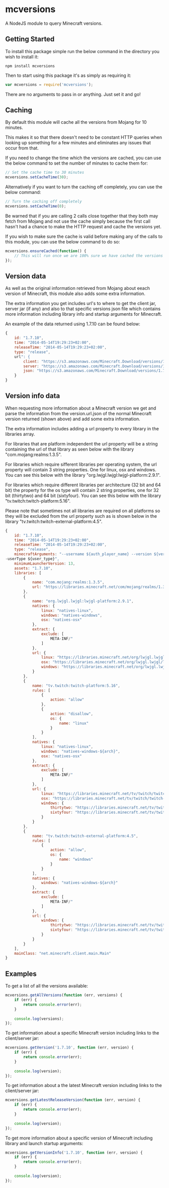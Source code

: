 mcversions
=======================
A NodeJS module to query Minecraft versions.

Getting Started
----
To install this package simple run the below command in the directory you wish to install it:

````shell
npm install mcversions
````

Then to start using this package it's as simply as requiring it:

````javascript
var mcversions = require('mcversions');
````

There are no arguments to pass in or anything. Just set it and go!

Caching
----
By default this module will cache all the versions from Mojang for 10 minutes.

This makes it so that there doesn't need to be constant HTTP queries when looking up something for a few minutes and eliminates any issues that occur from that.

If you need to change the time which the versions are cached, you can use the below command to set the number of minutes to cache them for:

````javascript
// Set the cache time to 30 minutes
mcversions.setCacheTime(30);
````

Alternatively if you want to turn the caching off completely, you can use the below command:

````javascript
// Turn the caching off completely
mcversions.setCacheTime(0);
````

Be warned that if you are calling 2 calls close together that they both may fetch from Mojang and not use the cache simply because the first call hasn't had a chance to make the HTTP request and cache the versions yet.

If you wish to make sure the cache is valid before making any of the calls to this module, you can use the below command to do so:

````javascript
mcversions.ensureCached(function() {
    // This will run once we are 100% sure we have cached the versions returned from Mojang
});
````

Version data
----
As well as the original information retrieved from Mojang about eeach version of Minecraft, this module also adds some extra information.

The extra information you get includes url's to where to get the client jar, server jar (if any) and also to that specific versions json file which contains more information including library info and startup arguments for Minecraft.

An example of the data returned using 1.7.10 can be found below:

````javascript
{
    id: "1.7.10",
    time: "2014-05-14T19:29:23+02:00",
    releaseTime: "2014-05-14T19:29:23+02:00",
    type: "release",
    url": {
        client: "https://s3.amazonaws.com/Minecraft.Download/versions/1.7.10/1.7.10.jar",
        server: "https://s3.amazonaws.com/Minecraft.Download/versions/1.7.10/minecraft_server.1.7.10.jar",
        json: "https://s3.amazonaws.com/Minecraft.Download/versions/1.7.10/1.7.10.json"
    }
}
````

Version info data
----
When requesting more information about a Minecraft version we get and parse the information from the version.url.json of the normal Minecraft version returned (shown above) and add some extra information.

The extra information includes adding a url property to every library in the libraries array.

For libraries that are platform independent the url property will be a string containing the url of that library as seen below with the library "com.mojang:realms:1.3.5".

For libraries which require sifferent libraries per operating system, the url property will contain 3 string properties. One for linux, osx and windows. You can see this below with the library "org.lwjgl.lwjgl:lwjgl-platform:2.9.1".

For libraries which require different libraries per architecture (32 bit and 64 bit) the property for the os type will contain 2 string properties, one for 32 bit (thirtytwo) and 64 bit (sixtyfour). You can see this below with the library "tv.twitch:twitch-platform:5.16".

Please note that sometimes not all libraries are required on all platforms so they will be excluded from the url property such as is shown below in the library "tv.twitch:twitch-external-platform:4.5".

````javascript
{
    id: "1.7.10",
    time: "2014-05-14T19:29:23+02:00",
    releaseTime: "2014-05-14T19:29:23+02:00",
    type: "release",
    minecraftArguments: "--username ${auth_player_name} --version ${version_name} --gameDir ${game_directory} --assetsDir ${assets_root} --assetIndex ${assets_index_name} --uuid ${auth_uuid} --accessToken ${auth_access_token} --userProperties ${user_properties} -
-userType ${user_type}",
    minimumLauncherVersion: 13,
    assets: "1.7.10",
    libraries: [
        {
            name: "com.mojang:realms:1.3.5",
            url: "https://libraries.minecraft.net/com/mojang/realms/1.3.5/realms-1.3.5.jar"
        },
        {
            name: "org.lwjgl.lwjgl:lwjgl-platform:2.9.1",
            natives: {
                linux: "natives-linux",
                windows: "natives-windows",
                osx: "natives-osx"
            },
            extract: {
                exclude: [
                    META-INF/"
                ]
            },
            url: {
                linux: "https://libraries.minecraft.net/org/lwjgl.lwjgl/lwjgl-platform/2.9.1/lwjgl-platform-2.9.1-natives-linux.jar",
                osx: "https://libraries.minecraft.net/org/lwjgl.lwjgl/lwjgl-platform/2.9.1/lwjgl-platform-2.9.1-natives-osx.jar",
                windows: "https://libraries.minecraft.net/org/lwjgl.lwjgl/lwjgl-platform/2.9.1/lwjgl-platform-2.9.1-natives-windows.jar"
            }
        },
        {
            name: "tv.twitch:twitch-platform:5.16",
            rules: [
                {
                    action: "allow"
                },
                {
                    action: "disallow",
                    os: {
                        name: "linux"
                    }
                }
            ],
            natives: {
                linux: "natives-linux",
                windows: "natives-windows-${arch}",
                osx: "natives-osx"
            },
            extract: {
                exclude: [
                    META-INF/"
                ]
            },
            url: {
                linux: "https://libraries.minecraft.net/tv/twitch/twitch-platform/5.16/twitch-platform-5.16-natives-linux.jar",
                osx: "https://libraries.minecraft.net/tv/twitch/twitch-platform/5.16/twitch-platform-5.16-natives-osx.jar",
                windows: {
                    thirtytwo: "https://libraries.minecraft.net/tv/twitch/twitch-platform/5.16/twitch-platform-5.16-natives-windows-32.jar",
                    sixtyfour: "https://libraries.minecraft.net/tv/twitch/twitch-platform/5.16/twitch-platform-5.16-natives-windows-64.jar"
                }
            }
        },
        {
            name: "tv.twitch:twitch-external-platform:4.5",
            rules: [
                {
                    action: "allow",
                    os: {
                        name: "windows"
                    }
                }
            ],
            natives: {
                windows: "natives-windows-${arch}"
            },
            extract: {
                exclude: [
                    META-INF/"
                ]
            },
            url: {
                windows: {
                    thirtytwo: "https://libraries.minecraft.net/tv/twitch/twitch-external-platform/4.5/twitch-external-platform-4.5-natives-windows-32.jar",
                    sixtyfour: "https://libraries.minecraft.net/tv/twitch/twitch-external-platform/4.5/twitch-external-platform-4.5-natives-windows-64.jar"
                }
            }
        }
    ],
    mainClass: "net.minecraft.client.main.Main"
}
````

Examples
----
To get a list of all the versions available:

````javascript
mcversions.getAllVersions(function (err, versions) {
    if (err) {
        return console.error(err);
    }
    
    console.log(versions);
});
````

To get information about a specific Minecraft version including links to the client/server jar:

````javascript
mcversions.getVersion('1.7.10', function (err, version) {
    if (err) {
        return console.error(err);
    }
    
    console.log(version);
});
````

To get information about a the latest Minecraft version including links to the client/server jar:

````javascript
mcversions.getLatestReleaseVersion(function (err, version) {
    if (err) {
        return console.error(err);
    }
    
    console.log(version);
});
````

To get more information about a specific version of Minecraft including library and launch startup arguments:

````javascript
mcversions.getVersionInfo('1.7.10', function (err, version) {
    if (err) {
        return console.error(err);
    }
    
    console.log(version);
});
````
